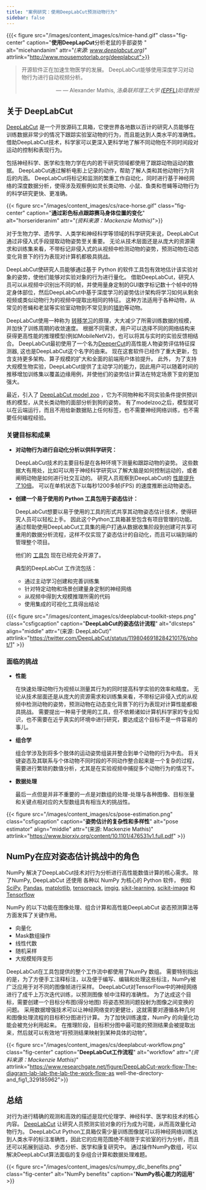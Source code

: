 ```yaml
---
title: "案例研究：使用DeepLabCut预测动物行为"
sidebar: false
---
```


{{{< figure src="/images/content_images/cs/mice-hand.gif" class="fig-center" caption="**使用DeepLapCut**分析老鼠的手部姿势</strong> " alt="micehandanim" attr="*(来源: www.deeplabcut.org)*" attrlink="http://www.mousemotorlab.org/deeplabcut">}}

<blockquote cite="https://news.harvard.edu/gazette/story/newsplus/harvard-researchers-awarded-czi-open-source-award/">
    <p>开源软件正在加速生物医学的发展。 DeepLabCut能够使用深度学习对动物行为进行自动视频分析。</p>
    <footer align="right">— — Alexander Mathis, <cite>洛桑联邦理工大学 <a href="https://www.epfl.ch/en/">(EPFL)</a>助理教授</cite></footer>
</blockquote>

## 关于 DeepLabCut

[DeepLabCut](https://github.com/DeepLabCut/DeepLabCut) 是一个开放源码工具箱，它使世界各地数以百计的研究人员能够在训练数据非常少的情况下跟踪实验室动物的行为，而且能达到人类水平的准确性。 借助DeepLabCut技术，科学家可以更深入更科学地了解不同动物在不同时间段对运动的控制和表现行为。

包括神经科学、医学和生物力学在内的若干研究领域都使用了跟踪动物运动的数据。 DeepLabCut通过解析电影上记录的动作，帮助了解人类和其他动物行为背后的内涵。 DeepLabCut将标记和监测的繁重工作自动化，同时进行基于神经网络的深度数据分析，使得涉及观察例如灵长类动物、小鼠、鱼类和苍蝇等动物行为的科学研究更快、更准确。

{{< figure src="/images/content_images/cs/race-horse.gif" class="fig-center" caption="**通过彩色标点跟踪赛马身体位置的变化**" alt="horserideranim" attr="*(资料来源：Mackenzie Mathis)*">}}

对于生物力学、遗传学、人类学和神经科学等领域的科学研究来说，DeepLabCut通过非侵入式手段提取动物姿势至关重要。 无论从技术层面还是从庞大的资源需求和训练集来看，不带标记非侵入式的从视频中检测动物的姿势，预测动物在动态变化背景下的行为表现对计算机都极具挑战。

DeepLabCut使研究人员能够通过基于 Python 的软件工具包有效地估计该实验对象的姿势，使他们能够对实验对象的行为进行量化。  借助DeepLabCut，研究人员可以从视频中识别出不同的帧，并使用量身定制的GUI数字标记数十个帧中的特定身体部位，然后DeepLabCut中基于深度学习的姿势估计架构将学习如何从剩余视频或类似动物行为的视频中提取出相同的特征。 这种方法适用于各种动物，从常见的苍蝇和老鼠等实验室动物到不常见到的[猎豹][cheetah-movement]等动物。

DeepLabCut使用一种称为 [转移学习](https://arxiv.org/pdf/1909.11229)的原理，大大减少了所需训练数据的规模，并加快了训练周期的收敛速度。  根据不同需求，用户可以选择不同的网络结构来获得更高性能的推理模型(例如MobileNetV2)，也可以将其与实时的实验反馈相结合。 DeepLabCut最初使用了一个名为[DeeperCut](https://arxiv.org/abs/1605.03170)的高性能人物姿势评估特征探测器, 这也是DeepLabCut这个名字的由来。 现在这套软件已经作了重大更新，包含支持更多架构、算子规模的扩大和全面的前端用户体验提升。 此外， 为了支持大规模生物实验，DeepLabCut提供了主动学习的能力，因此用户可以随着时间的推移增加训练集以覆盖边缘用例，并使他们的姿势估计算法在特定场景下变的更加强大。

最近，引入了 [DeepLabCut model zoo](http://www.mousemotorlab.org/dlc-modelzoo) ，它为不同物种和不同实验条件提供预训练的模型，从灵长类动物的面部分析到狗的姿势。 有了modelzoo之后，模型就可以在云端运行，而且不用给新数据贴上任何标签，也不需要神经网络训练，也不需要任何编程经验。

### 关键目标和成果

* **对动物行为进行自动化分析以供科学研究：**

  DeepLabCut技术的主要目标是在各种环境下测量和跟踪动物的姿势。 这些数据大有用处，比如可以用于神经科学研究以了解大脑是如何控制运动的，或者阐明动物是如何进行社交互动的。 研究人员观察到DeepLabCut的 [性能提升了10倍](https://www.biorxiv.org/content/10.1101/457242v1)。 可以在单机状态下以每秒1200多帧(FPS) 的速度推断出动物姿态。

* **创建一个易于使用的 Python 工具包用于姿态估计：**

  DeepLabCut想要以易于使用的工具的形式共享其动物姿态估计技术，使得研究人员可以轻松上手。 因此这个Python工具箱甚至包含有项目管理的功能。 通过帮助使用DeepLabCut工具集的用户打通从数据收集阶段到创建可共享可重用的数据分析流程，这样不仅实现了姿态估计的自动化，而且可以端到端的管理整个项目。

  他们的 [工具包][DLCToolkit] 现在已经完全开源了。

  典型的DeepLabCut 工作流包括：

  - 通过主动学习创建和完善训练集
  - 针对特定动物和场景创建量身定制的神经网络
  - 从视频中得到大规模推理所需的代码
  - 使用集成的可视化工具得出结论

{{{< figure src="/images/content_images/cs/deeplabcut-toolkit-steps.png" class="csfigcaption" caption="**DeepLabCut的姿态估计流程**" alt="dlcsteps" align="middle" attr="(来源: DeepLabCut)" attrlink="https://twitter.com/DeepLabCut/status/1198046918284210176/phot/1" >}}

### 面临的挑战

* **性能**

    在快速处理动物行为视频以测量其行为的同时提高科学实验的效率和精度。 无论从技术层面还是从庞大的资源需求和训练集来看，不带标记非侵入式的从视频中检测动物的姿势，预测动物在动态变化背景下的行为表现对计算性能都极具挑战。 需要提出一种易于使用的工具，但不依赖诸如计算机科学家的专业知识，也不需要在近乎真实的环境中进行研究，要达成这个目标不是一件容易的事儿。

* **组合学**

    组合学涉及到将多个肢体的运动姿势组装并整合到单个动物的行为中去。 将关键姿态及其联系与个体动物不同时段的不同动作整合起来是一个复杂的过程，需要进行繁琐的数值分析，尤其是在实验视频中捕捉多个动物行为的情况下。

* **数据处理**

    最后一点但是并非不重要的一点是对数组的处理-处理与各种图像、目标张量和关键点相对应的大型数组具有相当大的挑战性。

{{< figure src="/images/content_images/cs/pose-estimation.png"
           class="csfigcaption"
           caption="**姿势估计的复杂性和多样性**"
           alt="pose estimator"
           align="middle"
           attr="(来源: Mackenzie Mathis)"
           attrlink="https://www.biorxiv.org/content/10.1101/476531v1.full.pdf" >}}

## NumPy在应对姿态估计挑战中的角色

NumPy 解决了DeepLabCut技术对行为分析进行高性能数值计算的核心需求。  除了NumPy, DeepLabCut 还使用 各种以 NumPy 为核心的 Python 软件， 例如 [SciPy](https://www.scipy.org), [Pandas](https://pandas.pydata.org), [matplotlib](https://matplotlib.org), [tensorpack](https://github.com/tensorpack/tensorpack), [imgig](https://github.com/aleju/imgaug), [sikit-learning](https://scikit-learn.org/stable/), [scikit-image](https://scikit-image.org) 和 [Tensorflow](https://www.tensorflow.org)

NumPy 的以下功能在图像处理、组合计算和高性能DeepLabCut 姿态预测算法等方面发挥了关键作用。

* 向量化
* Mask数组操作
* 线性代数
* 随机采样
* 大规模矩阵变形

DeepLabCut在工具包提供的整个工作流中都使用了NumPy 数组。 需要特别指出的是，为了方便手工注释标注，以及便于编写、编辑和处理这些标注，NumPy被广泛应用于对不同的图像帧进行采样。  DeepLabCut对TensorFlow中的神经网络进行了成千上万次迭代训练，以预测图像 帧中注释的准确性。 为了达成这个目标，需要创建一个目标分布图(得分地图) 将姿态预测问题投射为图像之间变换的问题。 采用数据增强技术可以让神经网络变的更健壮，这就需要对遵循各种几何和图像处理流程的目标积分图进行计算。 为了加快训练速度，NumPy 的向量化功能会被充分利用起来。 在推理阶段，目标积分图中最可能的预测结果会被提取出来，然后就可以有效地“将预测结果映射到某种具体的动物”。

{{< figure src="/images/content_images/cs/deeplabcut-workflow.png" class="fig-center" caption="**DeepLabCut工作流程**" alt="workflow" attr="*(资料来源：Mackenzie Mathis)*" attrlink="https://www.researchgate.net/figure/DeepLabCut-work-flow-The-diagram-lab-lab-the-lab-the-work-flow-as well-the-directory-and_fig1_329185962">}}

## 总结

对行为进行精确的观测和高效的描述是现代伦理学、神经科学、医学和技术的核心内容。 [DeepLabCut](http://orga.cvss.cc/wp-content/uploads/2019/05/NathMathis2019.pdf) 让研究人员预测实验对象的行为成为可能，从而高效量化动物行为。 DeepLabCut Python工具箱仅需少量训练图像就可以将神经网络训练达到人类水平的标注准确性，因此它的应用范围绝不局限于实验室的行为分析，而且还可以拓展到运动、步态分析、医学和康复研究中。 通过操作NumPy数组，可以解决DeepLabCut算法面临的复杂组合计算和数据处理难题。

{{< figure src="/images/content_images/cs/numpy_dlc_benefits.png" class="fig-center" alt="NumPy benefits" caption="**NumPy核心能力的运用**" >}}

[cheetah-movement]: https://www.technologynetworks.com/neuroscience/articles/interview-a-deeper-cut-into-behavior-with-mackenzie-mathis-327618

[DLCToolkit]: https://github.com/DeepLabCut/DeepLabCut
